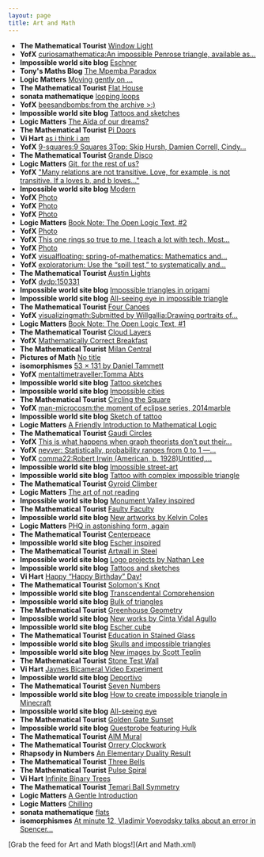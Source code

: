 ```yaml
---
layout: page
title: Art and Math
---
```


* **The Mathematical Tourist** [Window Light](http://mathtourist.blogspot.com/2015/10/window-light.html)
* **YofX** [curiosamathematica:An impossible Penrose triangle, available as...](http://milwardh.tumblr.com/post/130769813602)
* **Impossible world site blog** [Eschner](http://feedproxy.google.com/~r/ImpossibleWorldSiteBlog/~3/xvnWDm-DOqU/eschner.html)
* **Tony's Maths Blog** [The Mpemba Paradox](http://tonysmaths.blogspot.com/2015/10/the-mpemba-paradox.html)
* **Logic Matters** [Moving gently on …](http://www.logicmatters.net/2015/10/08/moving-gently-on/)
* **The Mathematical Tourist** [Flat House](http://mathtourist.blogspot.com/2015/10/flat-house.html)
* **sonata mathematique** [looping loops](https://sonatamathematique.wordpress.com/2015/10/08/looping-loops/)
* **YofX** [beesandbombs:from the archive >:)](http://milwardh.tumblr.com/post/130704781130)
* **Impossible world site blog** [Tattoos and sketches](http://feedproxy.google.com/~r/ImpossibleWorldSiteBlog/~3/XzgiuqgYJTQ/tattoos-and-sketches.html)
* **Logic Matters** [The Aïda of our dreams?](http://www.logicmatters.net/2015/10/07/the-aida-of-our-dreams/)
* **The Mathematical Tourist** [Pi Doors](http://mathtourist.blogspot.com/2015/10/pi-doors.html)
* **Vi Hart** [as i think i am](http://vihart.com/as-i-think-i-am/)
* **YofX** [9-squares:9 Squares 3Top: Skip Hursh, Damien Correll, Cindy...](http://milwardh.tumblr.com/post/130638558620)
* **The Mathematical Tourist** [Grande Disco](http://mathtourist.blogspot.com/2015/10/grande-disco.html)
* **Logic Matters** [Git, for the rest of us?](http://www.logicmatters.net/2015/10/06/git-for-the-rest-of-us/)
* **YofX** ["Many relations are not transitive. Love, for example, is not transitive. If a loves b, and b loves..."](http://milwardh.tumblr.com/post/130571632138)
* **Impossible world site blog** [Modern](http://feedproxy.google.com/~r/ImpossibleWorldSiteBlog/~3/BobbSWsAUKg/modern.html)
* **YofX** [Photo](http://milwardh.tumblr.com/post/130554310701)
* **YofX** [Photo](http://milwardh.tumblr.com/post/130554239651)
* **YofX** [Photo](http://milwardh.tumblr.com/post/130550741586)
* **Logic Matters** [Book Note: The Open Logic Text, #2](http://www.logicmatters.net/2015/10/05/book-note-the-open-logic-text-2/)
* **YofX** [Photo](http://milwardh.tumblr.com/post/130547954051)
* **YofX** [This one rings so true to me. I teach a lot with tech. Most...](http://milwardh.tumblr.com/post/130547929571)
* **YofX** [Photo](http://milwardh.tumblr.com/post/130545892981)
* **YofX** [visualfloating:  spring-of-mathematics:  Mathematics and...](http://milwardh.tumblr.com/post/130545859611)
* **YofX** [exploratorium:  Use the “spill test,” to systematically and...](http://milwardh.tumblr.com/post/130545823581)
* **The Mathematical Tourist** [Austin Lights](http://mathtourist.blogspot.com/2015/10/austin-lights.html)
* **YofX** [dvdp:150331](http://milwardh.tumblr.com/post/130501401293)
* **Impossible world site blog** [Impossible triangles in origami](http://feedproxy.google.com/~r/ImpossibleWorldSiteBlog/~3/qDAq9O5Tgp0/impossible-triangles-in-origami.html)
* **Impossible world site blog** [All-seeing eye in impossible triangle](http://feedproxy.google.com/~r/ImpossibleWorldSiteBlog/~3/SHN9OLzV2SI/all-seeing-eye-in-impossible-triangle.html)
* **The Mathematical Tourist** [Four Canoes](http://mathtourist.blogspot.com/2015/10/four-canoes.html)
* **YofX** [visualizingmath:Submitted by Willgallia:Drawing portraits of...](http://milwardh.tumblr.com/post/130426513420)
* **Logic Matters** [Book Note: The Open Logic Text, #1](http://www.logicmatters.net/2015/10/03/book-note-the-open-logic-text-1/)
* **The Mathematical Tourist** [Cloud Layers](http://mathtourist.blogspot.com/2015/10/cloud-layers.html)
* **YofX** [Mathematically Correct Breakfast](http://milwardh.tumblr.com/post/130356817264)
* **The Mathematical Tourist** [Milan Central](http://mathtourist.blogspot.com/2015/10/milan-central.html)
* **Pictures of Math** [No title](http://picturesofmath.blogspot.com/2015/10/blog-post.html)
* **isomorphismes** [53 × 131 by Daniel Tammett](http://isomorphism.es/post/130305797431)
* **YofX** [mentaltimetraveller:Tomma Abts](http://milwardh.tumblr.com/post/130290573580)
* **Impossible world site blog** [Tattoo sketches](http://feedproxy.google.com/~r/ImpossibleWorldSiteBlog/~3/ioMfqVD-u3g/tattoo-sketches.html)
* **Impossible world site blog** [Impossible cities](http://feedproxy.google.com/~r/ImpossibleWorldSiteBlog/~3/qoLRMFYk2O4/impossible-cities.html)
* **The Mathematical Tourist** [Circling the Square](http://mathtourist.blogspot.com/2015/10/circling-square.html)
* **YofX** [man-microcosm:the moment of eclipse series, 2014marble](http://milwardh.tumblr.com/post/130222901085)
* **Impossible world site blog** [Sketch of tattoo](http://feedproxy.google.com/~r/ImpossibleWorldSiteBlog/~3/rUBMLIZONlQ/sketch-of-tattoo.html)
* **Logic Matters** [A Friendly Introduction to Mathematical Logic](http://www.logicmatters.net/2015/09/30/a-friendly-introduction-to-mathematical-logic/)
* **The Mathematical Tourist** [Gaudi Circles](http://mathtourist.blogspot.com/2015/09/gaudi-circles.html)
* **YofX** [This is what happens when graph theorists don’t put their...](http://milwardh.tumblr.com/post/130168457816)
* **YofX** [nevver:  Statistically, probability ranges from 0 to 1 —...](http://milwardh.tumblr.com/post/130168118376)
* **YofX** [comma22:Robert Irwin (American, b. 1928)Untitled,...](http://milwardh.tumblr.com/post/130154663742)
* **Impossible world site blog** [Impossible street-art](http://feedproxy.google.com/~r/ImpossibleWorldSiteBlog/~3/bkz-EMCgsm4/impossible-street-art.html)
* **Impossible world site blog** [Tattoo with complex impossible triangle](http://feedproxy.google.com/~r/ImpossibleWorldSiteBlog/~3/S5ke7KkbNrM/tattoo-with-complex-impossible-triangle.html)
* **The Mathematical Tourist** [Gyroid Climber](http://mathtourist.blogspot.com/2015/09/gyroid-climber.html)
* **Logic Matters** [The art of not reading](http://www.logicmatters.net/2015/09/29/the-art-of-not-reading/)
* **Impossible world site blog** [Monument Valley inspired](http://feedproxy.google.com/~r/ImpossibleWorldSiteBlog/~3/FUl5iVH9tJk/monument-valley-inspired.html)
* **The Mathematical Tourist** [Faulty Faculty](http://mathtourist.blogspot.com/2015/09/faulty-faculty.html)
* **Impossible world site blog** [New artworks by Kelvin Coles](http://feedproxy.google.com/~r/ImpossibleWorldSiteBlog/~3/sXDDZ56lWxk/new-artworks-by-kelvin-coles.html)
* **Logic Matters** [PHQ in astonishing form, again](http://www.logicmatters.net/2015/09/27/phq-in-astonishing-form-again/)
* **The Mathematical Tourist** [Centerpeace](http://mathtourist.blogspot.com/2015/09/centerpeace.html)
* **Impossible world site blog** [Escher inspired](http://feedproxy.google.com/~r/ImpossibleWorldSiteBlog/~3/RD23kfyc0Mc/escher-inspired.html)
* **The Mathematical Tourist** [Artwall in Steel](http://mathtourist.blogspot.com/2015/09/artwall-in-steel.html)
* **Impossible world site blog** [Logo projects by Nathan Lee](http://feedproxy.google.com/~r/ImpossibleWorldSiteBlog/~3/EFIe_-NTj8o/logo-projects-by-nathan-lee.html)
* **Impossible world site blog** [Tattoos and sketches](http://feedproxy.google.com/~r/ImpossibleWorldSiteBlog/~3/YNfS8UfU4bw/tattoos-and-sketches.html)
* **Vi Hart** [Happy “Happy Birthday” Day!](http://vihart.com/happy-happy-birthday-day/)
* **The Mathematical Tourist** [Solomon's Knot](http://mathtourist.blogspot.com/2015/09/solomons-knot.html)
* **Impossible world site blog** [Transcendental Comprehension](http://feedproxy.google.com/~r/ImpossibleWorldSiteBlog/~3/w5LoKJ-uvj4/transcendental-comprehension.html)
* **Impossible world site blog** [Bulk of triangles](http://feedproxy.google.com/~r/ImpossibleWorldSiteBlog/~3/NJmycU6Bgu4/bulk-of-triangles.html)
* **The Mathematical Tourist** [Greenhouse Geometry](http://mathtourist.blogspot.com/2015/09/greenhouse-geometry.html)
* **Impossible world site blog** [New works by Cinta Vidal Agullo](http://feedproxy.google.com/~r/ImpossibleWorldSiteBlog/~3/bkCF5g9S0Jg/new-works-by-cinta-vidal-agullo.html)
* **Impossible world site blog** [Escher cube](http://feedproxy.google.com/~r/ImpossibleWorldSiteBlog/~3/GZ7_gFIL41Y/escher-cube.html)
* **The Mathematical Tourist** [Education in Stained Glass](http://mathtourist.blogspot.com/2015/09/education-in-stained-glass.html)
* **Impossible world site blog** [Skulls and impossible triangles](http://feedproxy.google.com/~r/ImpossibleWorldSiteBlog/~3/Wc3178YVVvk/skulls-and-impossible-triangles.html)
* **Impossible world site blog** [New images by Scott Teplin](http://feedproxy.google.com/~r/ImpossibleWorldSiteBlog/~3/xnweiihMalg/new-images-by-scott-teplin.html)
* **The Mathematical Tourist** [Stone Test Wall](http://mathtourist.blogspot.com/2015/09/stone-test-wall.html)
* **Vi Hart** [Jaynes Bicameral Video Experiment](http://vihart.com/jaynes-bicameral-video-experiment/)
* **Impossible world site blog** [Deportivo](http://feedproxy.google.com/~r/ImpossibleWorldSiteBlog/~3/v4Zct3HuWrA/deportivo.html)
* **The Mathematical Tourist** [Seven Numbers](http://mathtourist.blogspot.com/2015/09/seven-numbers.html)
* **Impossible world site blog** [How to create impossible triangle in Minecraft](http://feedproxy.google.com/~r/ImpossibleWorldSiteBlog/~3/oWRaxKJJ7E0/how-to-create-impossible-triangle-in.html)
* **Impossible world site blog** [All-seeing eye](http://feedproxy.google.com/~r/ImpossibleWorldSiteBlog/~3/mWhL3bllUwc/all-seeing-eye.html)
* **The Mathematical Tourist** [Golden Gate Sunset](http://mathtourist.blogspot.com/2015/09/golden-gate-sunset.html)
* **Impossible world site blog** [Questprobe featuring Hulk](http://feedproxy.google.com/~r/ImpossibleWorldSiteBlog/~3/icgc5FGGFKU/questprobe-featuring-hulk.html)
* **The Mathematical Tourist** [AIM Mural](http://mathtourist.blogspot.com/2015/09/aim-mural.html)
* **The Mathematical Tourist** [Orrery Clockwork](http://mathtourist.blogspot.com/2015/09/orrery-clockwork.html)
* **Rhapsody in Numbers** [An Elementary Duality Result](http://yozh.org/2015/09/17/duality_result/)
* **The Mathematical Tourist** [Three Bells](http://mathtourist.blogspot.com/2015/09/three-bells.html)
* **The Mathematical Tourist** [Pulse Spiral](http://mathtourist.blogspot.com/2015/09/pulse-spiral.html)
* **Vi Hart** [Infinite Binary Trees](http://vihart.com/infinite-binary-trees/)
* **The Mathematical Tourist** [Temari Ball Symmetry](http://mathtourist.blogspot.com/2015/09/temari-ball-symmetry.html)
* **Logic Matters** [A Gentle Introduction](http://www.logicmatters.net/2015/09/14/a-gentle-introduction/)
* **Logic Matters** [Chilling](http://www.logicmatters.net/2015/09/13/chilling/)
* **sonata mathematique** [flats](https://sonatamathematique.wordpress.com/2015/09/09/flats/)
* **isomorphismes** [At minute 12, Vladimir Voevodsky talks about an error in Spencer...](http://isomorphism.es/post/128689494961)

[Grab the feed for Art and Math blogs!](Art and Math.xml)
